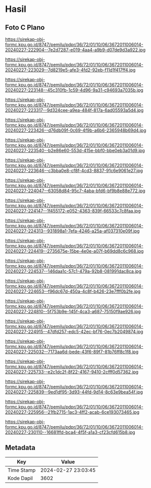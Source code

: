 # Hasil

## Foto C Plano

https://sirekap-obj-formc.kpu.go.id/8747/pemilu/pdpr/36/72/01/10/06/3672011006014-20240227-222904--7e2d7287-e019-4aa4-a9b9-d07de9d3a922.jpg

https://sirekap-obj-formc.kpu.go.id/8747/pemilu/pdpr/36/72/01/10/06/3672011006014-20240227-223029--7d8219e5-afe3-4fd2-92eb-f11d1f417ff4.jpg

https://sirekap-obj-formc.kpu.go.id/8747/pemilu/pdpr/36/72/01/10/06/3672011006014-20240227-223148--45c310fb-1c59-4d96-9a31-c94693a7035b.jpg

https://sirekap-obj-formc.kpu.go.id/8747/pemilu/pdpr/36/72/01/10/06/3672011006014-20240227-223317--9d324cee-a9ea-484f-817a-6ad05593a5d4.jpg

https://sirekap-obj-formc.kpu.go.id/8747/pemilu/pdpr/36/72/01/10/06/3672011006014-20240227-223426--d76db09f-0c69-4f9b-a6b6-2365948b69d4.jpg

https://sirekap-obj-formc.kpu.go.id/8747/pemilu/pdpr/36/72/01/10/06/3672011006014-20240227-223540--b2e86e60-553d-415e-bbf0-bbe0eb3a01d9.jpg

https://sirekap-obj-formc.kpu.go.id/8747/pemilu/pdpr/36/72/01/10/06/3672011006014-20240227-223646--c3bba0e8-cf8f-4cd3-8837-91c6e9061e27.jpg

https://sirekap-obj-formc.kpu.go.id/8747/pemilu/pdpr/36/72/01/10/06/3672011006014-20240227-224047--63058d84-95c7-4aba-bfd6-bf9b8e88e772.jpg

https://sirekap-obj-formc.kpu.go.id/8747/pemilu/pdpr/36/72/01/10/06/3672011006014-20240227-224147--1f455172-e052-4363-839f-66533c7c8faa.jpg

https://sirekap-obj-formc.kpu.go.id/8747/pemilu/pdpr/36/72/01/10/06/3672011006014-20240227-224313--931898a1-7efa-4246-a25a-af037310e09f.jpg

https://sirekap-obj-formc.kpu.go.id/8747/pemilu/pdpr/36/72/01/10/06/3672011006014-20240227-224419--2735675e-15be-4e0e-a07f-b69dd8c6c968.jpg

https://sirekap-obj-formc.kpu.go.id/8747/pemilu/pdpr/36/72/01/10/06/3672011006014-20240227-224537--146daa1c-57c1-479a-92b8-081991dac8ca.jpg

https://sirekap-obj-formc.kpu.go.id/8747/pemilu/pdpr/36/72/01/10/06/3672011006014-20240227-224653--f96dc67d-450a-4c8f-b426-23e7fff0b2fe.jpg

https://sirekap-obj-formc.kpu.go.id/8747/pemilu/pdpr/36/72/01/10/06/3672011006014-20240227-224810--5f753b9e-145f-4ca3-a687-75150f9ae926.jpg

https://sirekap-obj-formc.kpu.go.id/8747/pemilu/pdpr/36/72/01/10/06/3672011006014-20240227-224915--47dfd257-edc5-42ec-bf76-0ec7b2049874.jpg

https://sirekap-obj-formc.kpu.go.id/8747/pemilu/pdpr/36/72/01/10/06/3672011006014-20240227-225032--7173aa6d-bede-43f6-89f7-81b76ff8c1f8.jpg

https://sirekap-obj-formc.kpu.go.id/8747/pemilu/pdpr/36/72/01/10/06/3672011006014-20240227-225733--e2c1dc2f-8f22-4167-9410-2cfff0d57362.jpg

https://sirekap-obj-formc.kpu.go.id/8747/pemilu/pdpr/36/72/01/10/06/3672011006014-20240227-225839--9ed1df95-3d93-44fd-9d14-8c63e9bea54f.jpg

https://sirekap-obj-formc.kpu.go.id/8747/pemilu/pdpr/36/72/01/10/06/3672011006014-20240227-225956--21fb2715-1ac3-4ff2-acab-6ce193073465.jpg

https://sirekap-obj-formc.kpu.go.id/8747/pemilu/pdpr/36/72/01/10/06/3672011006014-20240227-230110--16681ffd-bca4-4f5f-a1a3-cf23cfd615b8.jpg


## Metadata

| Key        | Value               |
| ---------- | ------------------- |
| Time Stamp | 2024-02-27 23:03:45 |
| Kode Dapil | 3602                |



